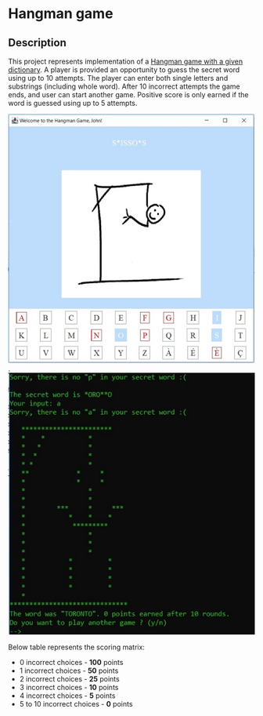 # Hangman game  
## Description
This project represents implementation of a [Hangman game with a given dictionary][1]. A player is provided an opportunity to guess the secret word using up to 10 attempts.  The player can enter both single letters and substrings (including whole word). After 10 incorrect attempts the game ends, and user can start another game. Positive score is only earned if the word is guessed using up to 5 attempts.  

![Game can be played using GUI interface.](src/main/resources/GUI_Screenshot.jpg "GUI interface"). ![It can be also played via console.][3]

Below table represents the scoring matrix:

* 0 incorrect choices - **100** points  
* 1 incorrect choices - **50** points  
* 2 incorrect choices - **25** points  
* 3 incorrect choices - **10** points  
* 4 incorrect choices - **5** points  
* 5 to 10 incorrect choices - **0** points  

 [1]: https://en.wikipedia.org/wiki/Hangman_(game) "Wiki"
 [3]: src/main/resources/Console_Screenshot.jpg "Console interface"